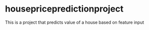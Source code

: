 # housepricepredictionproject
This is a project that predicts value of a house based on feature input
